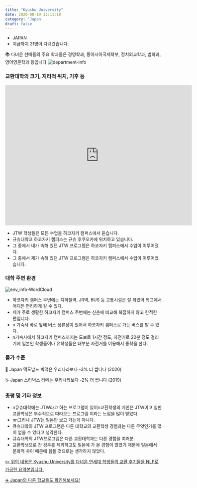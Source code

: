 ```yaml
---
title: "Kyushu University"
date: 2020-08-19 13:11:18
category: 'Japan'
draft: false
---
```



* JAPAN
* 지금까지 21명이 다녀갔습니다. 

📚 다녀온 선배들의 주요 학과들은 경영학과, 동아시아국제학부, 정치외교학과, 법학과, 영어영문학과 등입니다
![department-info](../plots/JP000014.png)
### 교환대학의 크기, 지리적 위치, 기후 등
<iframe
width="600"
height="450"
frameborder="0" style="border:0"
src="https://www.google.com/maps/embed/v1/place?key=AIzaSyC9e1AME-pVmWC4hBpFdu5S4dKzyepa3HQ&q=Kyushu+University&center=33.6266584,130.4250445&zoom=14" allowfullscreen>
</iframe>

* JTW 학생들은 모든 수업을 하코자키 캠퍼스에서 듣습니다.
* 규슈대학교 하코자키 캠퍼스는 규슈 후쿠오카에 위치하고 있습니다.
* 그 중에서 내가 속해 있던 JTW 프로그램은 하코자키 캠퍼스에서 수업이 이루어졌다.
* 그 중에서 제가 속해 있던 JTW 프로그램은 하코자키 캠퍼스에서 수업이 이루어졌습니다.


### 대학 주변 환경

![env_info-WordCloud](../univ_wordclouds_okt/env_info/JP000014_env_info_okt.png)

* 하코자키 캠퍼스 주변에는 지하철역, JR역, BUS 등 교통시설은 잘 되있어 학교에서 어디든 편리하게 갈 수 있다.
* 제가 주로 생활한 하코자키 캠퍼스 주변에는 신촌에 비교해 복잡하지 않고 한적한 편입니다.
* n 기숙사 바로 앞에 버스 정류장이 있어서 하코자키 캠퍼스로 가는 버스를 탈 수 있다.
* n기숙사에서 하코자키 캠퍼스까지는 도보로 1시간 정도, 자전거로 20분 정도 걸리기에 일본인 학생들이나 유학생들은 대부분 자전거를 이용해서 통학을 한다.


### 물가 수준 
🍔 Japan 맥도날드 빅맥은 우리나라보다 -3% 더 쌉니다 (2020)

☕️ Japan 스타벅스 라떼는 우리나라보다 -2% 더 쌉니다 (2019)

### 총평 및 기타 정보
* n큐슈대학에는 JTW라고 하는 프로그램이 있어n교환학생의 메인은 JTW이고 일반 교환학생은 부수적으로 따라오는 프로그램 이라는 느낌을 많이 받았다.
* nn그러나 JTW는 일본만 보고 가는게 아니다.
* 큐슈대학의 JTW 프로그램은 다른 대학교의 교환학생 경험과는 다른 무엇인가를 많이 얻을 수 있다고 생각한다.
* 큐슈대학의 JTW프로그램은 다른 교환대학과는 다른 경험을 여러분.
* 교환학생으로 간 경우를 제외하고도 일본에 가 본 경험이 많았기 때문에 일본에서 문화적 차이 때문에 힘들 것으로는 생각하지 않았다.


[✏️ 위의 내용은 Kyushu University를 다녀온 연세대 학생들의 교환 후기들을 NLP로 가공한 요약본입니다.](http://oia.yonsei.ac.kr/partner/expReport.asp?ucode=JP000014&bgbn=A)

[✈️ Japan의 다른 학교들도 확인해보세요!](https://yonsei-exchange.netlify.app/?category=Japan)
